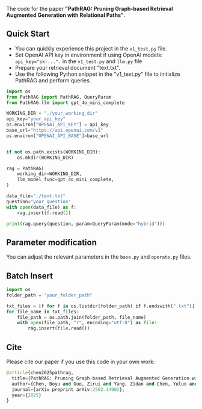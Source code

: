 The code for the paper **"PathRAG: Pruning Graph-based Retrieval Augmented Generation with Relational Paths"**.

## Quick Start
* You can quickly experience this project in the `v1_test.py` file.
* Set OpenAI API key in environment if using OpenAI models: `api_key="sk-...".` in the `v1_test.py` and `llm.py` file
* Prepare your retrieval document "text.txt".
* Use the following Python snippet in the "v1_text.py" file to initialize PathRAG and perform queries.
  
```python
import os
from PathRAG import PathRAG, QueryParam
from PathRAG.llm import gpt_4o_mini_complete

WORKING_DIR = "./your_working_dir"
api_key="your_api_key"
os.environ["OPENAI_API_KEY"] = api_key
base_url="https://api.openai.com/v1"
os.environ["OPENAI_API_BASE"]=base_url


if not os.path.exists(WORKING_DIR):
    os.mkdir(WORKING_DIR)

rag = PathRAG(
    working_dir=WORKING_DIR,
    llm_model_func=gpt_4o_mini_complete,  
)

data_file="./text.txt"
question="your_question"
with open(data_file) as f:
    rag.insert(f.read())

print(rag.query(question, param=QueryParam(mode="hybrid")))
```
## Parameter modification
You can adjust the relevant parameters in the `base.py` and `operate.py` files.

## Batch Insert
```python
import os
folder_path = "your_folder_path"  

txt_files = [f for f in os.listdir(folder_path) if f.endswith(".txt")]
for file_name in txt_files:
    file_path = os.path.join(folder_path, file_name)
    with open(file_path, "r", encoding="utf-8") as file:
        rag.insert(file.read())
```

## Cite
Please cite our paper if you use this code in your own work:
```python
@article{chen2025pathrag,
  title={PathRAG: Pruning Graph-based Retrieval Augmented Generation with Relational Paths},
  author={Chen, Boyu and Guo, Zirui and Yang, Zidan and Chen, Yuluo and Chen, Junze and Liu, Zhenghao and Shi, Chuan and Yang, Cheng},
  journal={arXiv preprint arXiv:2502.14902},
  year={2025}
}
```
